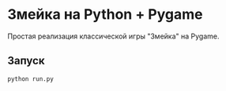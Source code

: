 # Змейка на Python + Pygame

Простая реализация классической игры "Змейка" на Pygame.

## Запуск

```bash
python run.py
